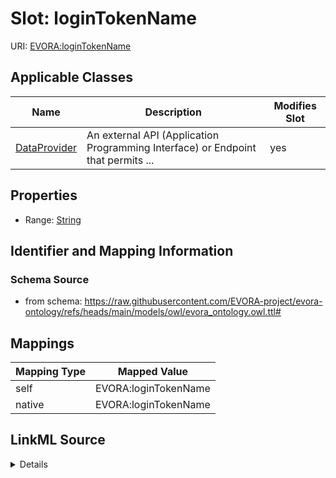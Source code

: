 

# Slot: loginTokenName



URI: [EVORA:loginTokenName](https://raw.githubusercontent.com/EVORA-project/evora-ontology/refs/heads/main/models/owl/evora_ontology.owl.ttl#loginTokenName)



<!-- no inheritance hierarchy -->





## Applicable Classes

| Name | Description | Modifies Slot |
| --- | --- | --- |
| [DataProvider](DataProvider.md) | An external API (Application Programming Interface) or Endpoint that permits ... |  yes  |







## Properties

* Range: [String](String.md)





## Identifier and Mapping Information







### Schema Source


* from schema: https://raw.githubusercontent.com/EVORA-project/evora-ontology/refs/heads/main/models/owl/evora_ontology.owl.ttl#




## Mappings

| Mapping Type | Mapped Value |
| ---  | ---  |
| self | EVORA:loginTokenName |
| native | EVORA:loginTokenName |




## LinkML Source

<details>
```yaml
name: loginTokenName
from_schema: https://raw.githubusercontent.com/EVORA-project/evora-ontology/refs/heads/main/models/owl/evora_ontology.owl.ttl#
rank: 1000
alias: loginTokenName
domain_of:
- DataProvider
range: string

```
</details>